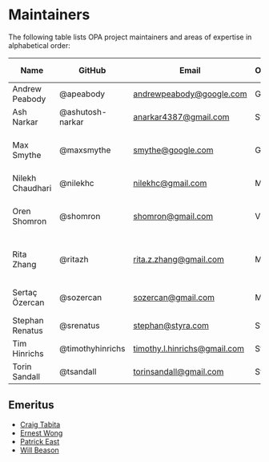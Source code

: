 # Maintainers

The following table lists OPA project maintainers and areas of expertise in alphabetical order:

| Name | GitHub | Email | Organization | Repositories/Area of Expertise | Added/Renewed On |
| --- | --- | --- | --- | --- | --- |
| Andrew Peabody | @apeabody | andrewpeabody@google.com | Google | gatekeeper-library | 2023-03-31 |
| Ash Narkar | @ashutosh-narkar | anarkar4387@gmail.com | Styra | opa, opa-envoy-plugin | 2023-03-31 |
| Max Smythe | @maxsmythe | smythe@google.com | Google | frameworks/constraints, gatekeeper, gatekeeper-library, cert-controller | 2023-03-31 |
| Nilekh Chaudhari | @nilekhc | nilekhc@gmail.com | Microsoft | gatekeeper-library | 2023-03-31 |
| Oren Shomron | @shomron | shomron@gmail.com | VMware | frameworks/constraints, gatekeeper, gatekeeper-library, cert-controller | 2020-11-13 |
| Rita Zhang | @ritazh | rita.z.zhang@gmail.com | Microsoft | frameworks/constraints, gatekeeper, gatekeeper-library, cert-controller | 2023-03-31 |
| Sertaç Özercan | @sozercan | sozercan@gmail.com | Microsoft | gatekeeper, gatekeeper-library, cert-controller | 2023-03-31 |
| Stephan Renatus | @srenatus | stephan@styra.com | Styra | opa | 2023-03-31 |
| Tim Hinrichs | @timothyhinrichs | timothy.l.hinrichs@gmail.com | Styra | all repositories | 2023-03-31 |
| Torin Sandall | @tsandall | torinsandall@gmail.com | Styra | all repositories | 2023-03-31 |

## Emeritus

* [Craig Tabita](https://github.com/ctab)
* [Ernest Wong](https://github.com/chewong)
* [Patrick East](https://github.com/patrick-east)
* [Will Beason](https://github.com/willbeason)
